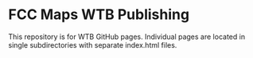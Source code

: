 # FCC Maps WTB Publishing

This repository is for WTB GitHub pages. Individual pages are located in single subdirectories with separate index.html files.
